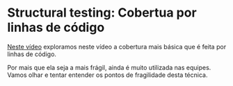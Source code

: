 # Structural testing: Cobertua por linhas de código

[Neste vídeo](https://youtu.be/duMAgiBKx_Q) exploramos neste vídeo a cobertura mais básica que é feita por linhas de código.

Por mais que ela seja a mais frágil, ainda é muito utilizada nas equipes. Vamos olhar e tentar entender os pontos de fragilidade desta técnica.
